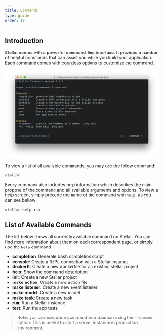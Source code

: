 ```yaml
---
title: Commands
type: guide
order: 19
---
```


## Introduction

Stellar comes with a powerful command-line interface. It provides a number of helpful commands that can assist you while you build your application. Each command comes with countless options to customize the command.

![CLI Tool](/images/cli.png)

To view a list of all available commands, you may use the follow command:

```bash
stellar
```

Every command also includes help information which describes the main propose of the command and all available arguments and options. To view a help screen, simply precede the name of the command with `help`, as you can see bellow:

```bash
stellar help run
```

## List of Available Commands

The list below shows all currently available command on Stellar. You can find more information about them on each correspondent page, or simply use the `help` command.

- **completion**: Generate bash completion script
- **console**: Create a REPL connection with a Stellar instance
- **dockerIt**: Create a new dockerfile for an existing stellar  project
- **help**: Show the command description
- **init**: Create a new Stellar project
- **make action**: Create a new action file
- **make listener**: Create a new event listener
- **make model**: Create a new model
- **make task**: Create a new task
- **run**: Run a Stellar instance
- **test**: Run the app tests

> Note: you can execute a command as a daemon using the `--daemon` option. This is useful to start a server instance in production environment.
